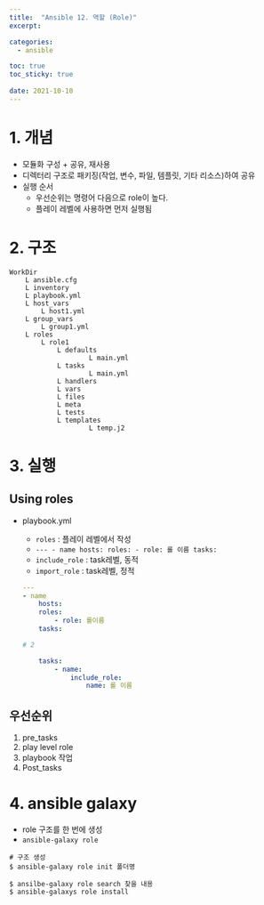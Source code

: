 ```yaml
---
title:  "Ansible 12. 역할 (Role)"
excerpt:

categories:
  - ansible

toc: true
toc_sticky: true
 
date: 2021-10-10
---
```

# 1. 개념

-   모듈화 구성 + 공유, 재사용
-   디렉터리 구조로 패키징(작업, 변수, 파일, 템플릿, 기타 리소스)하여 공유
-   실행 순서
    -   우선순위는 명령어 다음으로 role이 높다.
    -   플레이 레벨에 사용하면 먼저 실행됨

# 2. 구조

```shell
WorkDir 
	L ansible.cfg
	L inventory
	L playbook.yml
	L host_vars
		L host1.yml
	L group_vars
		L group1.yml
	L roles
		L role1
			L defaults
					L main.yml
			L tasks
					L main.yml
			L handlers
			L vars
			L files
			L meta
			L tests
			L templates
					L temp.j2
```





# 3. 실행

## Using roles

-   playbook.yml
    
    -   `roles` : 플레이 레벨에서 작성
    -   `--- - name hosts: roles: - role: 롤 이름 tasks:`
    -   `include_role` : task레벨, 동적
    -   `import_role` : task레벨, 정적
    
    ```yaml
    ---
    - name
        hosts:
        roles:
            - role: 롤이름
        tasks:
    
    # 2
    
        tasks:
            - name:
                include_role:
                    name: 롤 이름
    ```
    

## 우선순위

1.  pre\_tasks
2.  play level role
3.  playbook 작업
4.  Post\_tasks

# 4\. ansible galaxy

-   role 구조를 한 번에 생성
-   `ansible-galaxy role`

```shell
# 구조 생성
$ ansible-galaxy role init 폴더명

$ ansilbe-galaxy role search 찾을 내용
$ ansible-galaxys role install
```